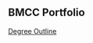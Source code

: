 ## BMCC Portfolio

[Degree Outline](http://catalog.bluecc.edu/preview_program.php?catoid=4&poid=434)
